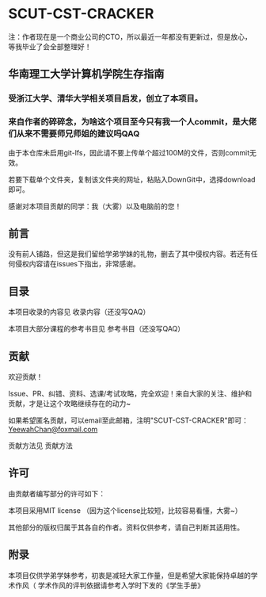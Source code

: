 # SCUT-CST-CRACKER
注：作者现在是一个商业公司的CTO，所以最近一年都没有更新过，但是放心，等我毕业了会全部整理好！
## 华南理工大学计算机学院生存指南
### 受浙江大学、清华大学相关项目启发，创立了本项目。
### 来自作者的碎碎念，为啥这个项目至今只有我一个人commit，是大佬们从来不需要师兄师姐的建议吗QAQ

由于本仓库未启用git-lfs，因此请不要上传单个超过100M的文件，否则commit无效。

若要下载单个文件夹，复制该文件夹的网址，粘贴入DownGit中，选择download即可。


感谢对本项目贡献的同学：我（大雾）以及电脑前的您！

## 前言
没有前人铺路，但这是我们留给学弟学妹的礼物，删去了其中侵权内容。若还有任何侵权内容请在issues下指出，非常感谢。

## 目录
本项目收录的内容见 收录内容（还没写QAQ）

本项目大部分课程的参考书目见 参考书目（还没写QAQ）

## 贡献
欢迎贡献！

Issue、PR、纠错、资料、选课/考试攻略，完全欢迎！来自大家的关注、维护和贡献，才是让这个攻略继续存在的动力~

如果希望匿名贡献，可以email至此邮箱，注明"SCUT-CST-CRACKER"即可：YeewahChan@foxmail.com

贡献方法见 贡献方法

## 许可
由贡献者编写部分的许可如下：

本项目采用MIT license （因为这个license比较短，比较容易看懂，大雾~）

其他部分的版权归属于其各自的作者。资料仅供参考，请自己判断其适用性。

## 附录
本项目仅供学弟学妹参考，初衷是减轻大家工作量，但是希望大家能保持卓越的学术作风（
学术作风的评判依据请参考入学时下发的《学生手册》
